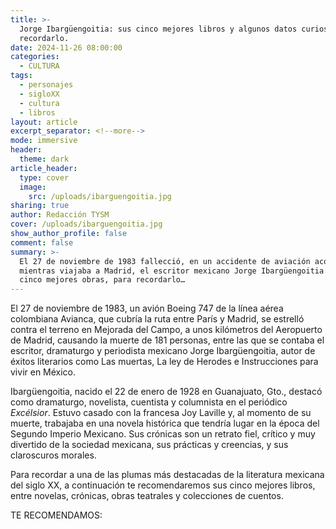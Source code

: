 ```yaml
---
title: >-
  Jorge Ibargüengoitia: sus cinco mejores libros y algunos datos curiosos para
  recordarlo.
date: 2024-11-26 08:00:00
categories:
  - CULTURA
tags:
  - personajes
  - sigloXX
  - cultura
  - libros
layout: article
excerpt_separator: <!--more-->
mode: immersive
header:
  theme: dark
article_header:
  type: cover
  image:
    src: /uploads/ibarguengoitia.jpg
sharing: true
author: Redacción TYSM
cover: /uploads/ibarguengoitia.jpg
show_author_profile: false
comment: false
summary: >-
  El 27 de noviembre de 1983 fallecció, en un accidente de aviación acontecido
  mientras viajaba a Madrid, el escritor mexicano Jorge Ibargüengoitia. Aquí sus
  cinco mejores obras, para recordarlo…
---
```

El 27 de noviembre de 1983, un avión Boeing 747 de la línea aérea colombiana Avianca, que cubría la ruta entre París y Madrid, se estrelló contra el terreno en Mejorada del Campo, a unos kilómetros del Aeropuerto de Madrid, causando la muerte de 181 personas, entre las que se contaba el escritor, dramaturgo y periodista mexicano Jorge Ibargüengoitia, autor de éxitos literarios como Las muertas, La ley de Herodes e Instrucciones para vivir en México.

Ibargüengoitia, nacido el 22 de enero de 1928 en Guanajuato, Gto., destacó como dramaturgo, novelista, cuentista y columnista en el periódico *Excélsior*. Estuvo casado con la francesa Joy Laville y, al momento de su muerte, trabajaba en una novela histórica que tendría lugar en la época del Segundo Imperio Mexicano. Sus crónicas son un retrato fiel, crítico y muy divertido de la sociedad mexicana, sus prácticas y creencias, y sus claroscuros morales.

Para recordar a una de las plumas más destacadas de la literatura mexicana del siglo XX, a continuación te recomendaremos sus cinco mejores libros, entre novelas, crónicas, obras teatrales y colecciones de cuentos.

TE RECOMENDAMOS: